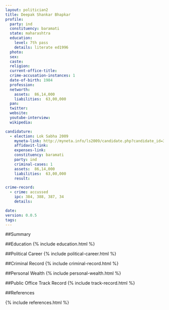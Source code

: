 ```yaml
---
layout: politician2
title: Deepak Shankar Bhapkar
profile: 
  party: ind
  constituency: baramati
  state: maharashtra
  education: 
    level: 7th pass
    details: literate ed1996
  photo: 
  sex: 
  caste: 
  religion: 
  current-office-title: 
  crime-accusation-instances: 1
  date-of-birth: 1984
  profession: 
  networth: 
    assets:  86,14,000
    liabilities:  63,00,000
  pan: 
  twitter: 
  website: 
  youtube-interview: 
  wikipedia: 

candidature: 
  - election: Lok Sabha 2009
    myneta-link: http://myneta.info/ls2009/candidate.php?candidate_id=3621
    affidavit-link: 
    expenses-link: 
    constituency: baramati 
    party: ind
    criminal-cases: 1
    assets:  86,14,000
    liabilities:  63,00,000
    result:  

crime-record: 
  - crime: accussed
    ipc: 384, 388, 387, 34
    details:    

date: 
version: 0.0.5
tags: 
---
```

##Summary


##Education
{% include education.html %}


##Political Career
{% include political-career.html %}


##Criminal Record
{% include criminal-record.html %}


##Personal Wealth
{% include personal-wealth.html %}


##Public Office Track Record
{% include track-record.html %}


##References


{% include references.html %}